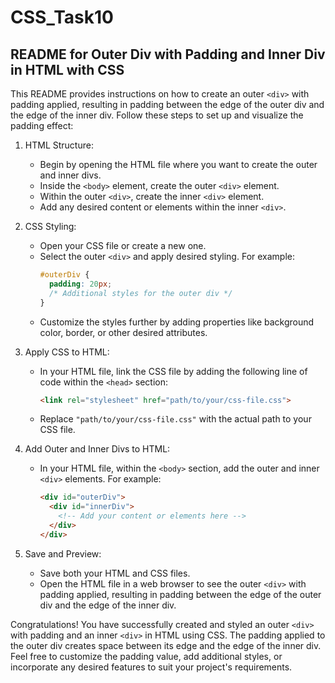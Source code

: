 # CSS_Task10
README for Outer Div with Padding and Inner Div in HTML with CSS
-----------------------------------------------------------------

This README provides instructions on how to create an outer `<div>` with padding applied, resulting in padding between the edge of the outer div and the edge of the inner div. Follow these steps to set up and visualize the padding effect:

1. HTML Structure:
   - Begin by opening the HTML file where you want to create the outer and inner divs.
   - Inside the `<body>` element, create the outer `<div>` element.
   - Within the outer `<div>`, create the inner `<div>` element.
   - Add any desired content or elements within the inner `<div>`.

2. CSS Styling:
   - Open your CSS file or create a new one.
   - Select the outer `<div>` and apply desired styling. For example:
     ```css
     #outerDiv {
       padding: 20px;
       /* Additional styles for the outer div */
     }
     ```
   - Customize the styles further by adding properties like background color, border, or other desired attributes.

3. Apply CSS to HTML:
   - In your HTML file, link the CSS file by adding the following line of code within the `<head>` section:
     ```html
     <link rel="stylesheet" href="path/to/your/css-file.css">
     ```
   - Replace `"path/to/your/css-file.css"` with the actual path to your CSS file.

4. Add Outer and Inner Divs to HTML:
   - In your HTML file, within the `<body>` section, add the outer and inner `<div>` elements. For example:
     ```html
     <div id="outerDiv">
       <div id="innerDiv">
         <!-- Add your content or elements here -->
       </div>
     </div>
     ```

5. Save and Preview:
   - Save both your HTML and CSS files.
   - Open the HTML file in a web browser to see the outer `<div>` with padding applied, resulting in padding between the edge of the outer div and the edge of the inner div.

Congratulations! You have successfully created and styled an outer `<div>` with padding and an inner `<div>` in HTML using CSS. The padding applied to the outer div creates space between its edge and the edge of the inner div. Feel free to customize the padding value, add additional styles, or incorporate any desired features to suit your project's requirements.
